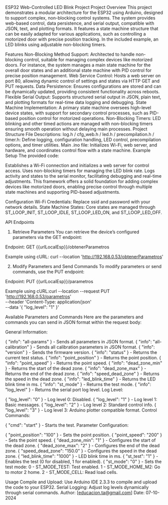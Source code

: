 ESP32 Web-Controlled LED Blink  Project
Project Overview
This project demonstrates a modular architecture for the ESP32 using Arduino, designed to support complex,
 non-blocking control systems. The system provides web-based control, data persistence, and serial output,
  compatible with JSON, text, and plotting formats. It features a state machine structure that can be easily 
  adapted for various applications, such as controlling a motorized door with precise position tracking.
   In the included example, an LED blinks using adjustable non-blocking timers.

Features
Non-Blocking Method Support: Architected to handle non-blocking control, suitable for managing complex devices like motorized doors.
 For instance, the system manages a main state machine for the overall door states and an additional state machine
  with PID control for precise position management.
Web Service Control: Hosts a web server on port 80, allowing dynamic control of settings and states via HTTP GET and PUT requests.
Data Persistence: Ensures configurations are stored and can be dynamically updated, providing consistent functionality across reboots.
Flexible Serial Output: Supports structured serial output in JSON, plain text, and plotting formats for real-time data logging and debugging.
State Machine Implementation: A primary state machine oversees high-level device states,
 with support for secondary control processes, such as PID-based position control for motorized operations.
Non-Blocking Timers: LED blinking and other timed actions are managed with non-blocking timers
 ensuring smooth operation without delaying main processes.
Project Structure
File Descriptions:
log.h / cfg_web.h / led.h / precompilation.h / timer.h: Define logging, configuration handling, LED control, precompilation options, and timer utilities.
Main .ino file: Initializes Wi-Fi, web server, and hardware, and coordinates control flow with a state machine.
Example Setup
The provided code:

Establishes a Wi-Fi connection and initializes a web server for control access.
Uses non-blocking timers for managing the LED blink rate.
Logs activity and states to the serial monitor, facilitating debugging and real-time adjustments.
This framework offers a solid foundation for adding complex devices like motorized doors,
 enabling precise control through multiple state machines and supporting PID-based adjustments.

Configuration
Wi-Fi Credentials: Replace ssid and password with your network details.
State Machine States: Core states are managed through ST_LOOP_INIT, ST_LOOP_IDLE, ST_LOOP_LED_ON, and ST_LOOP_LED_OFF.


API Endpoints
1. Retrieve Parameters
You can retrieve the device’s configured parameters via the GET endpoint:

Endpoint: GET {{urlLocalEsp}}/obtenerParametros

Example using cURL: curl --location 'http://192.168.0.53/obtenerParametros'

2. Modify Parameters and Send Commands
To modify parameters or send commands, use the PUT endpoint:

Endpoint: PUT {{urlLocalEsp}}/parametros

Example using cURL:curl --location --request PUT 'http://192.168.0.53/parametros' \
--header 'Content-Type: application/json' \
--data '{ "log_level": "1" }'

Available Parameters and Commands
Here are the parameters and commands you can send in JSON format within the request body:

General Information:

{ "info": "all-params" } - Sends all parameters in JSON format.
{ "info": "all-calibration" } - Sends all calibration parameters in JSON format.
{ "info": "version" } - Sends the firmware version.
{ "info": "status" } - Returns the current test status.
{ "info": "point_position" } - Returns the point position.
{ "info": "point_speed" } - Returns the point speed.
{ "info": "dead_zone_min" } - Returns the start of the dead zone.
{ "info": "dead_zone_max" } - Returns the end of the dead zone.
{ "info": "speed_dead_zone" } - Returns the speed in the dead zone.
{ "info": "led_blink_time" } - Returns the LED blink time in ms.
{ "info": "st_mode" } - Returns the test mode.
{ "info": "log_level" } - Returns the serial port log level.
Log Level:

{ "log_level": "0" } - Log level 0: Disabled.
{ "log_level": "1" } - Log level 1: Basic messages.
{ "log_level": "2" } - Log level 2: Standard control info.
{ "log_level": "3" } - Log level 3: Arduino plotter compatible format.
Control Commands:

{ "cmd": "start" } - Starts the test.
Parameter Configuration:

{ "point_position": "100" } - Sets the point position.
{ "point_speed": "200" } - Sets the point speed.
{ "dead_zone_min": "1" } - Configures the start of the dead zone.
{ "dead_zone_max": "2" } - Configures the end of the dead zone.
{ "speed_dead_zone": "150.0" } - Configures the speed in the dead zone.
{ "led_blink_time": "1000" } - LED blink time in ms.
{ "st_test": "1" } - Enables the test (0 for disabled, 1 for enabled).
{ "st_mode": "0" } - Sets the test mode:
0 - ST_MODE_TEST: Test enabled.
1 - ST_MODE_HOME_M2: Go to motor 2 home.
2 - ST_MODE_CELL: Read load cells.

Usage
Compile and Upload: Use Arduino IDE 2.3.3 to compile and upload the code to your ESP32.
Serial Logging: Adjust log levels dynamically through serial commands.
Author: [educacion.ta@gmail.com]
Date: 07-10-2024